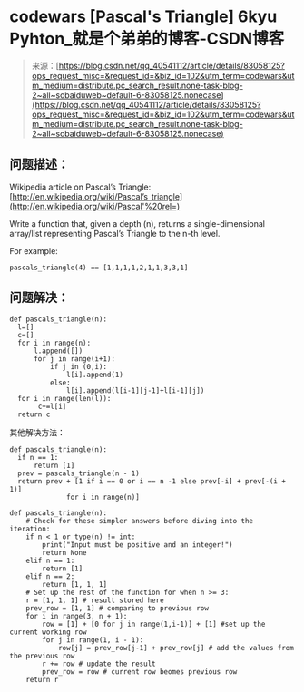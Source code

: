 <!--yml
category: codewars
date: 2022-08-13 11:45:08
-->

# codewars [Pascal's Triangle] 6kyu Pyhton_就是个弟弟的博客-CSDN博客

> 来源：[https://blog.csdn.net/qq_40541112/article/details/83058125?ops_request_misc=&request_id=&biz_id=102&utm_term=codewars&utm_medium=distribute.pc_search_result.none-task-blog-2~all~sobaiduweb~default-6-83058125.nonecase](https://blog.csdn.net/qq_40541112/article/details/83058125?ops_request_misc=&request_id=&biz_id=102&utm_term=codewars&utm_medium=distribute.pc_search_result.none-task-blog-2~all~sobaiduweb~default-6-83058125.nonecase)

## 问题描述：

Wikipedia article on Pascal’s Triangle: [http://en.wikipedia.org/wiki/Pascal’s_triangle](http://en.wikipedia.org/wiki/Pascal'%20rel=)

Write a function that, given a depth (n), returns a single-dimensional array/list representing Pascal’s Triangle to the n-th level.

For example:

```
pascals_triangle(4) == [1,1,1,1,2,1,1,3,3,1] 
```

## 问题解决：

```
def pascals_triangle(n):
  l=[]
  c=[]
  for i in range(n):
      l.append([])
      for j in range(i+1):
          if j in (0,i):
              l[i].append(1)
          else:
              l[i].append(l[i-1][j-1]+l[i-1][j])
  for i in range(len(l)):
       c+=l[i]
  return c 
```

其他解决方法：

```
def pascals_triangle(n):
  if n == 1:
      return [1]
  prev = pascals_triangle(n - 1)
  return prev + [1 if i == 0 or i == n -1 else prev[-i] + prev[-(i + 1)] 
              for i in range(n)] 
```

```
def pascals_triangle(n):
    # Check for these simpler answers before diving into the iteration:
    if n < 1 or type(n) != int:
        print("Input must be positive and an integer!")
        return None
    elif n == 1:
        return [1]
    elif n == 2:
        return [1, 1, 1]
    # Set up the rest of the function for when n >= 3:
    r = [1, 1, 1] # result stored here
    prev_row = [1, 1] # comparing to previous row
    for i in range(3, n + 1):
        row = [1] + [0 for j in range(1,i-1)] + [1] #set up the current working row
        for j in range(1, i - 1):
            row[j] = prev_row[j-1] + prev_row[j] # add the values from the previous row
        r += row # update the result
        prev_row = row # current row beomes previous row
    return r 
```